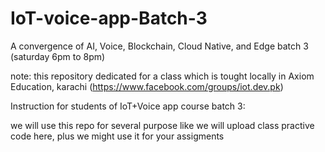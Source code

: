 # IoT-voice-app-Batch-3
A convergence of AI, Voice, Blockchain, Cloud Native, and Edge
batch 3 (saturday 6pm to 8pm)

note: this repository dedicated for a class which is tought locally in Axiom Education, karachi (https://www.facebook.com/groups/iot.dev.pk)

Instruction for students of IoT+Voice app course batch 3:

we will use this repo for several purpose like we will upload class practive code here, plus we might use it for your assigments


